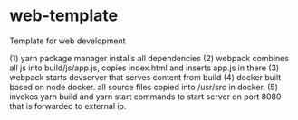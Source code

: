 # web-template
Template for web development


(1) yarn package manager installs all dependencies
(2) webpack combines all js into build/js/app.js, copies index.html and inserts app.js in there
(3) webpack starts devserver that serves content from build
(4) docker built based on node docker. all source files copied into /usr/src in docker. 
(5) invokes yarn build and yarn start commands to start server on port 8080 that is forwarded to external ip.
